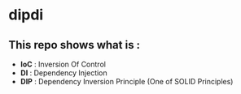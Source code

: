 # dipdi

## This repo shows what is :
- **IoC** : Inversion Of Control
- **DI**  : Dependency Injection
- **DIP** : Dependency Inversion Principle (One of SOLID Principles)